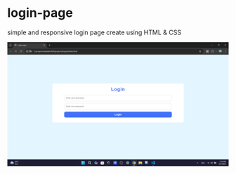 # login-page
simple and responsive login page
create using HTML & CSS

![alt text](https://github.com/sachimav/login-page/blob/main/Screenshot%20(11).png?raw=true)
